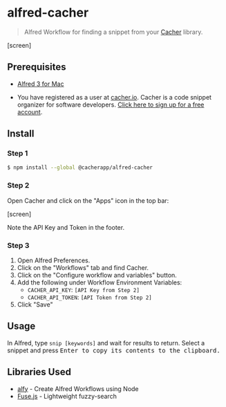 # alfred-cacher
> Alfred Workflow for finding a snippet from your [Cacher](https://www.cacher.io) library. 

[screen]

## Prerequisites

- [Alfred 3 for Mac](https://www.alfredapp.com/)

- You have registered as a user at [cacher.io](https://www.cacher.io). Cacher is a code snippet organizer for 
software developers. [Click here to sign up for a free account](https://www.cacher.io).

## Install

### Step 1

```bash
$ npm install --global @cacherapp/alfred-cacher
```

### Step 2

Open Cacher and click on the "Apps" icon in the top bar:

[screen]

Note the API Key and Token in the footer.  

### Step 3

1. Open Alfred Preferences. 
2. Click on the "Workflows" tab and find Cacher.
3. Click on the "Configure workflow and variables" button.
4. Add the following under Workflow Environment Variables:
    - `CACHER_API_KEY`: `[API Key from Step 2]`
    - `CACHER_API_TOKEN`: `[API Token from Step 2]`
5. Click "Save"

## Usage

In Alfred, type `snip [keywords]` and wait for results to return. Select a snippet and press <kbd>Enter</kdd> to copy
its contents to the clipboard.

## Libraries Used

- [alfy](https://github.com/sindresorhus/alfy) - Create Alfred Workflows using Node
- [Fuse.js](https://github.com/krisk/Fuse) - Lightweight fuzzy-search


